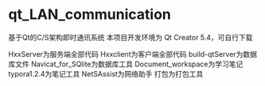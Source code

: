 # qt_LAN_communication
基于Qt的C/S架构即时通讯系统
本项目开发环境为 Qt Creator 5.4，可自行下载


HxxServer为服务端全部代码
Hxxclient为客户端全部代码
build-qtServer为数据库文件
Navicat_for_SQlite为数据库工具
Document_workspace为学习笔记
typora1.2.4为笔记工具
NetSAssist为网络助手
打包为打包工具
